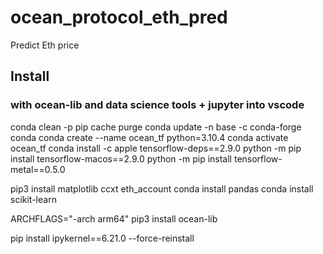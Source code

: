 # ocean_protocol_eth_pred

Predict Eth price 

## Install  

### with ocean-lib and data science tools + jupyter into vscode  

conda clean -p
pip cache purge
conda update -n base -c conda-forge conda
conda create --name ocean_tf python=3.10.4
conda activate ocean_tf
conda install -c apple tensorflow-deps==2.9.0
python -m pip install tensorflow-macos==2.9.0
python -m pip install tensorflow-metal==0.5.0


pip3 install matplotlib ccxt eth_account
conda install pandas
conda install scikit-learn

ARCHFLAGS="-arch arm64" pip3 install ocean-lib

pip install ipykernel==6.21.0 --force-reinstall

